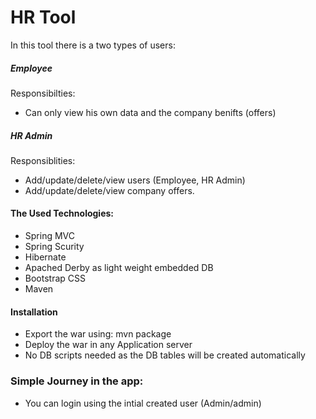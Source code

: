 # HR Tool
In this tool there is a two types of users:

##### Employee
Responsibilties: 
- Can only view his own data and the company benifts (offers)
##### HR Admin
Responsiblities:
- Add/update/delete/view users (Employee, HR Admin)
- Add/update/delete/view company offers.

#### The Used Technologies:
- Spring MVC
- Spring Scurity
- Hibernate
- Apached Derby as light weight embedded DB
- Bootstrap CSS
- Maven

#### Installation
- Export the war using: mvn package
- Deploy the war in any Application server
- No DB scripts needed as the DB tables will be created automatically

### Simple Journey in the app:

- You can login using the intial created user (Admin/admin)
